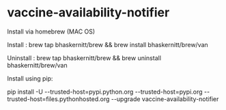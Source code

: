# vaccine-availability-notifier


Install via homebrew (MAC OS)

Install : brew tap bhaskernitt/brew && brew install bhaskernitt/brew/van

Uninstall : brew tap bhaskernitt/brew && brew uninstall bhaskernitt/brew/van




Install using pip:

pip install -U --trusted-host=pypi.python.org --trusted-host=pypi.org --trusted-host=files.pythonhosted.org --upgrade vaccine-availability-notifier

